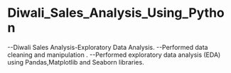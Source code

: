 # Diwali_Sales_Analysis_Using_Python
  --Diwali Sales Analysis-Exploratory Data Analysis.
  --Performed data cleaning and manipulation .
  --Performed exploratory data analysis (EDA) using Pandas,Matplotlib and Seaborn libraries.
